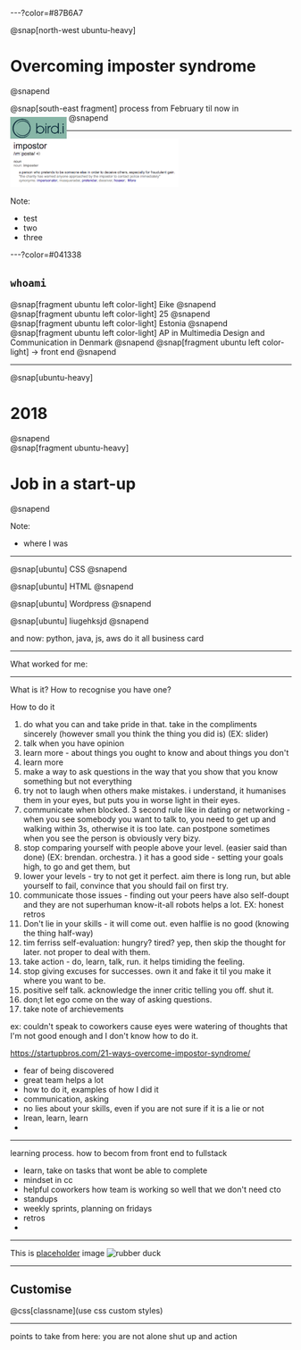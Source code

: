 ---?color=#87B6A7

@snap[north-west ubuntu-heavy]
# Overcoming imposter syndrome
@snapend


@snap[south-east fragment]
process from February til now in <img src="assets/img/birdi_logo_2.png" style="max-width: 20%; margin-bottom: -2rem;">
@snapend

---

<img src="assets/img/imposter_definition_2.png" style="max-width: 60%;">

Note:
- test
- two
- three

---?color=#041338

## ```whoami```

@snap[fragment ubuntu left color-light]
Eike
@snapend
<br>
@snap[fragment ubuntu left color-light]
25
@snapend
<br>
@snap[fragment ubuntu left color-light]
Estonia
@snapend
<br>
@snap[fragment ubuntu left color-light]
AP in Multimedia Design and Communication in Denmark
@snapend
@snap[fragment ubuntu left color-light]
-> front end
@snapend

---

@snap[ubuntu-heavy]
# 2018
@snapend
<br>
@snap[fragment ubuntu-heavy]
# Job in a start-up
@snapend

Note:
- where I was

---

@snap[ubuntu]
CSS
@snapend

@snap[ubuntu]
HTML
@snapend

@snap[ubuntu]
Wordpress
@snapend

@snap[ubuntu]
liugehksjd
@snapend

and now: 
python, java, js, aws
do it all
business card

---
 What worked for me:


---
What is it? How to recognise you have one?

How to do it
1. do what you can and take pride in that. take in the compliments sincerely (however small you think the thing you did is) (EX: slider)
2. talk when you have opinion
3. learn more - about things you ought to know and about things you don't
4. learn more
5. make a way to ask questions in the way that you show that you know something but not everything
6. try not to laugh when others make mistakes. i understand, it humanises them in your eyes, but puts you in worse light in their eyes.
7. communicate when blocked. 3 second rule like in dating or networking - when you see somebody you want to talk to, you need to get up and walking within 3s, otherwise it is too late. can postpone sometimes when you see the person is obviously very bizy.
8. stop comparing yourself with people above your level. (easier said than done) (EX: brendan. orchestra. )
it has a good side - setting your goals high, to go and get them, but
9. lower your levels - try to not get it perfect. aim there is long run, but able yourself to fail, convince that you should fail on first try.
10. communicate those issues  - finding out your peers have also self-doupt and they are not superhuman know-it-all robots helps a lot. EX: honest retros
11. Don't lie in your skills - it will come out. even halflie is no good (knowing the thing half-way)
12. tim ferriss self-evaluation: hungry? tired? yep, then skip the thought for later. not proper to deal with them.
13. take action - do, learn, talk, run. it helps timiding the feeling.
14. stop giving excuses for successes. own it and fake it til you make it where you want to be.
15. positive self talk. acknowledge the inner critic telling you off. shut it.
16. don;t let ego come on the way of asking questions.
17. take note of archievements

ex: couldn't speak to coworkers cause eyes were watering of thoughts that I'm not good enough and I don't know how to do it.

https://startupbros.com/21-ways-overcome-impostor-syndrome/

- fear of being discovered
- great team helps a lot
- how to do it, examples of how I did it
- communication, asking
- no lies about your skills, even if you are not sure if it is a lie or not
- lrean, learn, learn
-

---

learning process. how to becom from front end to fullstack
- learn, take on tasks that wont be able to complete
- mindset in cc
- helpful coworkers
how team is working so well that we don't need cto
- standups
- weekly sprints, planning on fridays
-  retros
-






---
This is [placeholder](www.neti.ee) image
![rubber duck](http://static1.squarespace.com/static/59698a7d29687fd47a2a7c52/599a429f6f4ca3396036a91c/5a481293651f3e3ce82796bd/1516496654222/?format=1500w)

---
## Customise

@css[classname](use css custom styles)



---

points to take from here:
you are not alone
shut up and action